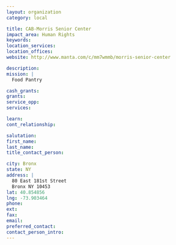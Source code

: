 ```yaml
---
layout: organization
category: local

title: CAB-Morris Senior Center
impact_area: Human Rights
keywords: 
location_services: 
location_offices: 
website: http://www.manta.com/c/mm7wmmb/morris-senior-center‎

description: 
mission: |
  Food Pantry

cash_grants: 
grants: 
service_opp: 
services: 

learn: 
cont_relationship: 

salutation: 
first_name: 
last_name: 
title_contact_person: 

city: Bronx
state: NY
address: |
  80 East 181st Street  
  Bronx NY 10453
lat: 40.854856
lng: -73.903464
phone: 
ext: 
fax: 
email: 
preferred_contact: 
contact_person_intro: 
---
```


